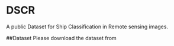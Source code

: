 # DSCR
A public Dataset for Ship Classification in Remote sensing images.

##Dataset
Please download the dataset from 
